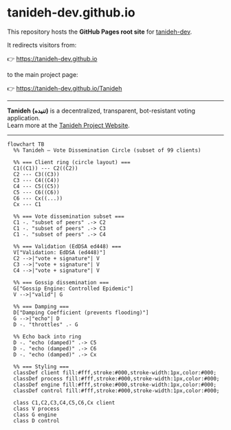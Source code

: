 # tanideh-dev.github.io

This repository hosts the **GitHub Pages root site** for [tanideh-dev](https://github.com/tanideh-dev).

It redirects visitors from:

👉 https://tanideh-dev.github.io  

to the main project page:

👉 https://tanideh-dev.github.io/Tanideh  

---
**Tanideh (تنیده)** is a decentralized, transparent, bot-resistant voting application.  
Learn more at the [Tanideh Project Website](https://tanideh-dev.github.io/Tanideh).


------------------------------------------------------------------

```mermaid
flowchart TB
  %% Tanideh – Vote Dissemination Circle (subset of 99 clients)

  %% === Client ring (circle layout) ===
  C1((C1)) --- C2((C2))
  C2 --- C3((C3))
  C3 --- C4((C4))
  C4 --- C5((C5))
  C5 --- C6((C6))
  C6 --- Cx((...))
  Cx --- C1

  %% === Vote dissemination subset ===
  C1 -. "subset of peers" .-> C2
  C1 -. "subset of peers" .-> C3
  C1 -. "subset of peers" .-> C4

  %% === Validation (EdDSA ed448) ===
  V["Validation: EdDSA (ed448)"]
  C2 -->|"vote + signature"| V
  C3 -->|"vote + signature"| V
  C4 -->|"vote + signature"| V

  %% === Gossip dissemination ===
  G["Gossip Engine: Controlled Epidemic"]
  V -->|"valid"| G

  %% === Damping ===
  D["Damping Coefficient (prevents flooding)"]
  G -->|"echo"| D
  D -. "throttles" .- G

  %% Echo back into ring
  D -. "echo (damped)" .-> C5
  D -. "echo (damped)" .-> C6
  D -. "echo (damped)" .-> Cx

  %% === Styling ===
  classDef client fill:#fff,stroke:#000,stroke-width:1px,color:#000;
  classDef process fill:#fff,stroke:#000,stroke-width:1px,color:#000;
  classDef engine fill:#fff,stroke:#000,stroke-width:1px,color:#000;
  classDef control fill:#fff,stroke:#000,stroke-width:1px,color:#000;

  class C1,C2,C3,C4,C5,C6,Cx client
  class V process
  class G engine
  class D control

